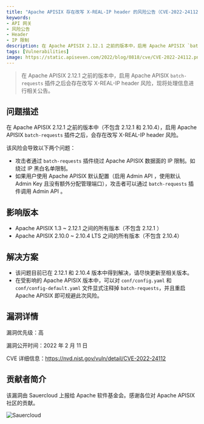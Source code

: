 ```yaml
---
title: "Apache APISIX 存在改写 X-REAL-IP header 的风险公告（CVE-2022-24112）"
keywords: 
- API 网关
- 风险公告
- Header
- IP 限制
description: 在 Apache APISIX 2.12.1 之前的版本中，启用 Apache APISIX `batch-requests` 插件之后会存在改写 X-REAL-IP header 风险，现将处理信息进行相关公告。
tags: [Vulnerabilities]
image: https://static.apiseven.com/2022/blog/0818/cve/CVE-2022-24112.png
---
```


> 在 Apache APISIX 2.12.1 之前的版本中，启用 Apache APISIX `batch-requests` 插件之后会存在改写 X-REAL-IP header 风险，现将处理信息进行相关公告。

<!--truncate-->

## 问题描述

在 Apache APISIX 2.12.1 之前的版本中（不包含 2.12.1 和 2.10.4），启用 Apache APISIX `batch-requests` 插件之后，会存在改写 X-REAL-IP header 风险。

该风险会导致以下两个问题：

- 攻击者通过 `batch-requests` 插件绕过 Apache APISIX 数据面的 IP 限制。如绕过 IP 黑白名单限制。
- 如果用户使用 Apache APISIX 默认配置（启用 Admin API ，使用默认 Admin Key 且没有额外分配管理端口），攻击者可以通过 `batch-requests` 插件调用 Admin API 。

## 影响版本

- Apache APISIX 1.3 ~ 2.12.1  之间的所有版本（不包含 2.12.1 ）
- Apache APISIX 2.10.0 ~ 2.10.4 LTS 之间的所有版本（不包含 2.10.4）

## 解决方案

- 该问题目前已在 2.12.1 和 2.10.4 版本中得到解决，请尽快更新至相关版本。
- 在受影响的 Apache APISIX 版本中，可以对 `conf/config.yaml` 和 `conf/config-default.yaml` 文件显式注释掉 `batch-requests`，并且重启 Apache APISIX 即可规避此次风险。

## 漏洞详情

漏洞优先级：高

漏洞公开时间：2022 年 2 月 11 日

CVE 详细信息：https://nvd.nist.gov/vuln/detail/CVE-2022-24112

## 贡献者简介

该漏洞由 Sauercloud 上报给 Apache 软件基金会。感谢各位对 Apache APISIX 社区的贡献。

![Sauercloud](https://static.apiseven.com/202108/1644632196291-6b9bca14-7893-47c7-9f93-99c28ff54044.png)
